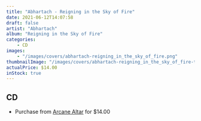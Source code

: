 ```yaml
---
title: "Abhartach - Reigning in the Sky of Fire"
date: 2021-06-12T14:07:58
draft: false
artist: "Abhartach"
album: "Reigning in the Sky of Fire"
categories:
    - CD
images:
    - "/images/covers/abhartach-reigning_in_the_sky_of_fire.png"
thumbnailImage: "/images/covers/abhartach-reigning_in_the_sky_of_fire-thumb.png"
actualPrice: $14.00
inStock: true
---
```


## CD
* Purchase from [Arcane Altar](https://arcanealtar.bigcartel.com/product/abhartach-reigning-in-the-sky-of-fire-cd) for $14.00
